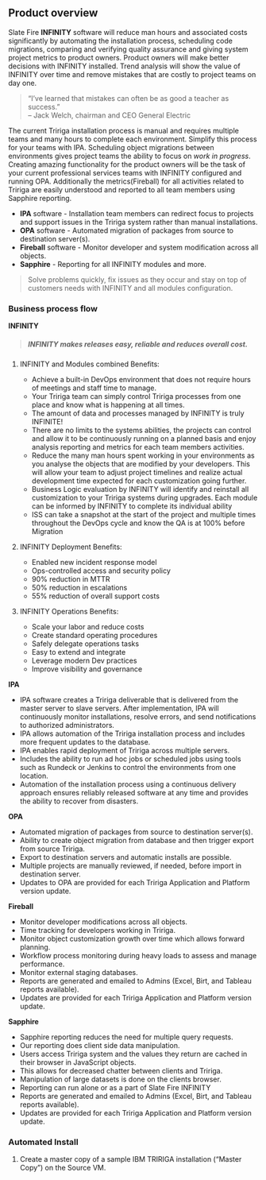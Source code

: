 ## Product overview


Slate Fire **INFINITY** software will reduce man hours and associated costs significantly by automating the installation process, scheduling code migrations, comparing and verifying quality assurance and giving system project metrics to product owners. Product owners will make better decisions with INFINITY installed. Trend analysis will show the value of INFINITY over time and remove mistakes that are costly to project teams on day one.

> “I’ve learned that mistakes can often be as good a teacher as success.”  
– Jack Welch, chairman and CEO General Electric

 The current Tririga installation process is manual and requires multiple teams and many hours to complete each environment. Simplify this process for your teams with IPA. Scheduling object migrations between environments gives project teams the ability to focus on *work in progress*. Creating amazing functionality for the product owners will be the task of your current professional services teams with INFINITY configured and running OPA. Additionally the metrics(Fireball) for all activities related to Tririga are easily understood and reported to all team members using Sapphire reporting.

 - **IPA** software - Installation team members can redirect focus to projects and support issues in the Tririga system rather than manual installations.
 - **OPA** software - Automated migration of packages from source to destination server(s).
 - **Fireball** software - Monitor developer and system modification across all objects.
 - **Sapphire** - Reporting for all INFINITY modules and more.
 
> Solve problems quickly, fix issues as they occur and stay on top of
> customers needs with INFINITY and all modules configuration.
> 


### Business process flow


**INFINITY**

> ##### INFINITY makes releases easy, reliable and reduces overall cost.

 1. INFINITY and Modules combined Benefits:

     -  Achieve a built-in DevOps environment that does not require
    hours of meetings and staff time to manage.
      -  Your Tririga team can simply control Tririga processes from one place and know what is happening at all times.
      -  The amount of data and processes managed by INFINITY is truly INFINITE!
      -  There are no limits to the systems abilities, the projects can control and allow it to be continuously running on a planned basis and enjoy analysis reporting and metrics for each team members activities.
      -  Reduce the many man hours spent working in your environments as you analyse the objects that are modified by your developers. This will allow your team to adjust project timelines and realize actual development
    time expected for each customization going further.
      -  Business Logic evaluation by INFINITY will identify and reinstall all customization to your Tririga systems during upgrades. Each module can be informed by INFINITY to complete its individual ability 
      -  ISS can take a snapshot at the start of the project and multiple times throughout the DevOps cycle and know the QA is at
    100% before Migration

 2. INFINITY Deployment Benefits:
 
      -  Enabled new incident response model
      -  Ops-controlled access and security policy
      -  90% reduction in MTTR
      -  50% reduction in escalations
      -  55% reduction of overall support costs

 3. INFINITY Operations Benefits:
 
      -  Scale your labor and reduce costs
      -  Create standard operating procedures
      -  Safely delegate operations tasks
      -  Easy to extend and integrate
      -  Leverage modern Dev practices
      -  Improve visibility and governance


**IPA**

 - IPA software creates a Tririga deliverable that is delivered from the master server to slave servers.  After implementation, IPA will continuously monitor installations, resolve errors, and send notifications to authorized administrators.
 - IPA allows automation of the Tririga installation process and includes more frequent updates to the database.
 - IPA enables rapid deployment of Tririga across multiple servers.
 - Includes the ability to run ad hoc jobs or scheduled jobs using tools such as Rundeck or Jenkins to control the environments from one location.
 - Automation of the installation process using a continuous delivery approach ensures reliably released software at any time and provides the ability to recover from disasters.
 
**OPA**
 - Automated migration of packages from source to destination server(s).
 - Ability to create object migration from database and then trigger export from source Tririga.
 - Export to destination servers and automatic installs are possible.
 - Multiple projects are manually reviewed, if needed, before import in destination server.
 - Updates to OPA are provided for each Tririga Application and Platform version update. 

**Fireball**

 - Monitor developer modifications across all objects.
  - Time tracking for developers working in Tririga.
  -  Monitor object customization growth over time which allows forward
   planning.
   - Workflow process monitoring during heavy loads to assess and manage
   performance.
   - Monitor external staging databases.
  -  Reports are generated and emailed to Admins (Excel, Birt, and
   Tableau reports available).
  -  Updates are provided for each Tririga Application and Platform
   version update.

 
**Sapphire**

  -  Sapphire reporting reduces the need for multiple query requests.
  -  Our reporting does client side data manipulation.
  -  Users access Tririga system and the values they return are cached in their browser in JavaScript objects.
  -  This allows for decreased chatter between clients and Tririga.
  -  Manipulation of large datasets is done on the clients browser.
  -  Reporting can run alone or as a part of Slate Fire INFINITY
  -  Reports are generated and emailed to Admins (Excel, Birt, and Tableau reports available).
  -  Updates are provided for each Tririga Application and Platform version update. 

### Automated Install

 1. Create a master copy of a sample IBM TRIRIGA installation
(“Master Copy”) on the Source VM.


<!--stackedit_data:
eyJoaXN0b3J5IjpbLTE0MDEwMTI5LDEyOTMxOTg0NTJdfQ==
-->